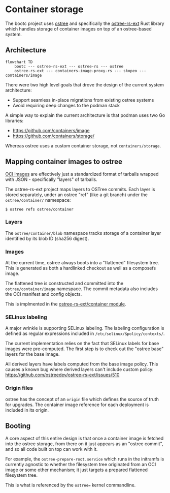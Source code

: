 # Container storage

The bootc project uses [ostree](https://github.com/ostreedev/ostree/) and specifically
the [ostree-rs-ext](https://github.com/ostreedev/ostree-rs-ext/) Rust library
which handles storage of container images on top of an ostree-based system.

## Architecture

```mermaid
flowchart TD
    bootc --- ostree-rs-ext --- ostree-rs --- ostree
    ostree-rs-ext --- containers-image-proxy-rs --- skopeo --- containers/image
```

There were two high level goals that drove the design of the current system
architecture:

- Support seamless in-place migrations from existing ostree systems
- Avoid requiring deep changes to the podman stack

A simple way to explain the current architecture is that podman uses
two Go libraries:

- https://github.com/containers/image
- https://github.com/containers/storage/

Whereas ostree uses a custom container storage, not `containers/storage`.

## Mapping container images to ostree

[OCI images](https://github.com/opencontainers/image-spec) are effectively
just a standardized format of tarballs wrapped with JSON - specifically
"layers" of tarballs.

The ostree-rs-ext project maps layers to OSTree commits.  Each layer
is stored separately, under an ostree "ref" (like a git branch)
under the `ostree/container/` namespace:

```
$ ostree refs ostree/container
```

### Layers

The `ostree/container/blob` namespace tracks storage of a container layer
identified by its blob ID (sha256 digest).

### Images

At the current time, ostree always boots into a "flattened" filesystem
tree.  This is generated as both a hardlinked checkout as well as
a composefs image.

The flattened tree is constructed and committed into the 
`ostree/container/image` namespace.  The commit metadata also includes
the OCI manifest and config objects.

This is implmented in the [ostree-rs-ext/container module](https://docs.rs/ostree-ext/latest/ostree_ext/container/index.html).

### SELinux labeling

A major wrinkle is supporting SELinux labeling.  The labeling configuration
is defined as regular expressions included in `/etc/selinux/$policy/contexts/`.

The current implementation relies on the fact that SELinux labels for
base images were pre-computed.  The first step is to check out the "ostree base"
layers for the base image.

All derived layers have labels computed from the base image policy.  This
causes a known bug where derived layers can't include custom policy:
<https://github.com/ostreedev/ostree-rs-ext/issues/510>

### Origin files

ostree has the concept of an `origin` file which defines the source
of truth for upgrades.  The container image reference for each deployment
is included in its origin.

## Booting

A core aspect of this entire design is that once a container image is
fetched into the ostree storage, from there on it just appears as
an "ostree commit", and so all code built on top can work with it.

For example, the `ostree-prepare-root.service` which runs in
the initramfs is currently agnostic to whether the filesystem tree originated
from an OCI image or some other mechanism; it just targets a
prepared flattened filesystem tree.

This is what is referenced by the `ostree=` kernel commandline.
